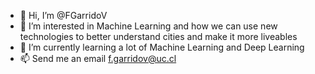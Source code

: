 - 👋 Hi, I’m @FGarridoV
- 👀 I’m interested in Machine Learning and how we can use new technologies to better understand cities and make it more liveables
- 🌱 I’m currently learning a lot of Machine Learning and Deep Learning
- 📫 Send me an email f.garridov@uc.cl

<!---
FGarridoV/FGarridoV is a ✨ special ✨ repository because its `README.md` (this file) appears on your GitHub profile.
You can click the Preview link to take a look at your changes.
--->
















